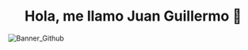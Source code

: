 <div align="center">
<h1 align="center">Hola, me llamo Juan Guillermo 👋</h1>
</div>

![Banner_Github](https://github.com/Juangui28/Juangui28/assets/141162148/fce27a69-9457-4fae-86cc-188454801690)
